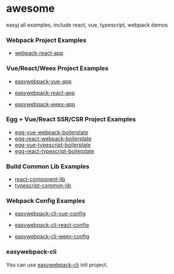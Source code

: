 # awesome

easyj all examples,  include react, vue, typescript, webpack demos

### Webpack Project Examples

- [webpack-react-app](webpack/react-app)

### Vue/React/Weex Project Examples

- [easywebpack-vue-app](boilerplate/vue)

- [easywebpack-react-app](boilerplate/react)

- [easywebpack-weex-app](boilerplate/weex)

### Egg + Vue/React SSR/CSR Project Examples

- [egg-vue-webpack-boilerplate](https://github.com/easy-team/egg-vue-webpack-boilerplate)
- [egg-react-webpack-boilerplate](https://github.com/easy-team/egg-react-webpack-boilerplate)
- [egg-vue-typescript-boilerplate](https://github.com/easy-team/egg-vue-typescript-boilerplate)
- [egg-react-typescript-boilerplate](https://github.com/easy-team/egg-react-typescript-boilerplate)

### Build Common Lib Examples

- [react-component-lib](lib/react-component)
- [typescript-common-lib](lib/typescript)

### Webpack Config Examples

- [easywebpack-cli-vue-config](cli/vue)

- [easywebpack-cli-react-config](cli/react)

- [easywebpack-cli-weex-config](cli/weex)

### easywebpack-cli

You can use [easywebpack-cli](https://github.com/easy-team/easywebpack-cli) init project.
